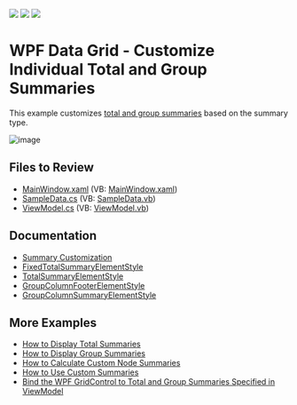 <!-- default badges list -->
![](https://img.shields.io/endpoint?url=https://codecentral.devexpress.com/api/v1/VersionRange/128653230/22.2.2%2B)
[![](https://img.shields.io/badge/Open_in_DevExpress_Support_Center-FF7200?style=flat-square&logo=DevExpress&logoColor=white)](https://supportcenter.devexpress.com/ticket/details/E4998)
[![](https://img.shields.io/badge/📖_How_to_use_DevExpress_Examples-e9f6fc?style=flat-square)](https://docs.devexpress.com/GeneralInformation/403183)
<!-- default badges end -->

# WPF Data Grid - Customize Individual Total and Group Summaries

This example customizes [total and group summaries](https://docs.devexpress.com/WPF/7354/controls-and-libraries/data-grid/data-summaries) based on the summary type.

![image](https://user-images.githubusercontent.com/65009440/204809396-25af569b-5b66-48c7-a34b-5c10a19d663c.png)

## Files to Review

* [MainWindow.xaml](./CS/DXSample/MainWindow.xaml) (VB: [MainWindow.xaml](./VB/DXSample/MainWindow.xaml))
* [SampleData.cs](./CS/DXSample/Data/SampleData.cs) (VB: [SampleData.vb](./VB/DXSample/Data/SampleData.vb))
* [ViewModel.cs](./CS/DXSample/Data/ViewModel.cs) (VB: [ViewModel.vb](./VB/DXSample/Data/ViewModel.vb))

## Documentation

* [Summary Customization](https://docs.devexpress.com/WPF/400200/controls-and-libraries/data-grid/data-summaries/summary-customization)
* [FixedTotalSummaryElementStyle](https://docs.devexpress.com/WPF/DevExpress.Xpf.Grid.DataViewBase.FixedTotalSummaryElementStyle)
* [TotalSummaryElementStyle](https://docs.devexpress.com/WPF/DevExpress.Xpf.Grid.DataViewBase.TotalSummaryElementStyle)
* [GroupColumnFooterElementStyle](https://docs.devexpress.com/WPF/DevExpress.Xpf.Grid.TableView.GroupColumnFooterElementStyle)
* [GroupColumnSummaryElementStyle](https://docs.devexpress.com/WPF/DevExpress.Xpf.Grid.GridViewBase.GroupColumnSummaryElementStyle)

## More Examples

* [How to Display Total Summaries](https://github.com/DevExpress-Examples/how-to-display-total-summaries-e1636)
* [How to Display Group Summaries](https://github.com/DevExpress-Examples/how-to-display-group-summaries-e1637)
* [How to Calculate Custom Node Summaries](https://github.com/DevExpress-Examples/how-to-calculate-custom-node-summaries-in-treelistview-t506349)
* [How to Use Custom Summaries](https://github.com/DevExpress-Examples/how-to-summarize-empty-cells-e948)
* [Bind the WPF GridControl to Total and Group Summaries Specified in ViewModel](https://github.com/DevExpress-Examples/wpf-mvvm-how-to-bind-the-gridcontrol-to-total-and-group-summaries-specified-in-viewmodel)
